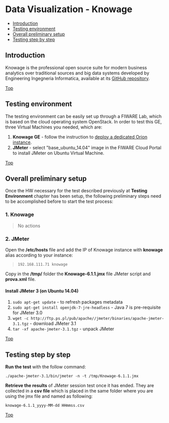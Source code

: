# Data Visualization - Knowage #

* [Introduction](#introduction)
* [Testing environment](#testing-environment)
* [Overall preliminary setup](#overall-preliminary-setup)
* [Testing step by step](#testing-step-by-step)

## Introduction ##

Knowage is the professional open source suite for modern business analytics over traditional sources and big data systems developed by Engineering Ingegneria Informatica, available at its [GitHub repository](https://github.com/KnowageLabs/Knowage-Server). 

[Top](#data-visualization---knowage)

## Testing environment ##

The testing environment can be easily set up through a FIWARE Lab, which is based on the cloud operating system OpenStack. 
In order to test this GE, three Virtual Machines you needed, which are: 

1. **Knowage GE** - follow the instruction to [deploy a dedicated Orion instance](https://interestingittips.wordpress.com/tag/knowage-spagobi-install/). 
2. **JMeter** - select "base_ubuntu_14.04" image in the FIWARE Cloud Portal to install JMeter on Ubuntu Virtual Machine.

[Top](#data-visualization---knowage)

## Overall preliminary setup ##

Once the HW necessary for the test described previously at **Testing Environment** chapter has been setup, the following preliminary steps need to be accomplished before to start the test process:

### 1. Knowage ###

> No actions

### 2. JMeter ###

Open the **/etc/hosts** file and add the IP of Knowage instance with **knowage** alias according to your instance: 

> `192.168.111.71 knowage`

Copy in the **/tmp/** folder the **Knowage-6.1.1.jmx** file JMeter script and **prova.xml** file.

#### Install JMeter 3 (on Ubuntu 14.04) ####

1. `sudo apt-get update` - to refresh packages metadata
2. `sudo apt-get install openjdk-7-jre-headless` - Java 7 is pre-requisite for JMeter 3.0
3. `wget -c http://ftp.ps.pl/pub/apache//jmeter/binaries/apache-jmeter-3.1.tgz` - download JMeter 3.1
4. `tar -xf apache-jmeter-3.1.tgz` - unpack JMeter

[Top](#data-visualization---knowage)

## Testing step by step ##

**Run the test** with the follow command: 

`./apache-jmeter-3.1/bin/jmeter -n -t /tmp/Knowage-6.1.1.jmx`

**Retrieve the results** of JMeter session test once it has ended. They are collected in a **csv file** which is placed in the same folder where you are using the jmx file and named as following: 

`knowage-6.1.1_yyyy-MM-dd HHmmss.csv`

[Top](#data-visualization---knowage)